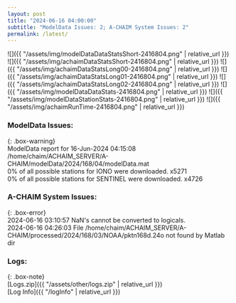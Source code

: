 ```yaml
---
layout: post
title: "2024-06-16 04:00:00"
subtitle: "ModelData Issues: 2; A-CHAIM System Issues: 2"
permalink: /latest/
---
```


![]({{ "/assets/img/modelDataDataStatsShort-2416804.png" | relative_url }})
![]({{ "/assets/img/achaimDataStatsShort-2416804.png" | relative_url }})
![]({{ "/assets/img/achaimDataStatsLong00-2416804.png" | relative_url }})
![]({{ "/assets/img/achaimDataStatsLong01-2416804.png" | relative_url }})
![]({{ "/assets/img/achaimDataStatsLong02-2416804.png" | relative_url }})
![]({{ "/assets/img/modelDataDataStats-2416804.png" | relative_url }})
![]({{ "/assets/img/modelDataStationStats-2416804.png" | relative_url }})
![]({{ "/assets/img/achaimRunTime-2416804.png" | relative_url }})


### ModelData Issues:  
  
{: .box-warning}  
 ModelData report for 16-Jun-2024 04:15:08   
 /home/chaim/ACHAIM_SERVER/A-CHAIM/modelData/2024/168/04/modelData.mat   
 0% of all possible stations for IONO were downloaded. x5271   
 0% of all possible stations for SENTINEL were downloaded. x4726   
  
### A-CHAIM System Issues:  
  
{: .box-error}  
2024-06-16 03:10:57 NaN's cannot be converted to logicals.  
2024-06-16 04:26:03 File /home/chaim/ACHAIM_SERVER/A-CHAIM/processed/2024/168/03/NOAA/pktn168d.24o not found by Matlab dir  

### Logs:  
  
{: .box-note}  
[Logs.zip]({{ "/assets/other/logs.zip" | relative_url }})  
[Log Info]({{ "/logInfo" | relative_url }})  
